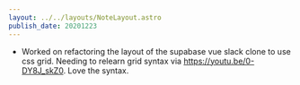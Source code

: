 ```yaml
---
layout: ../../layouts/NoteLayout.astro
publish_date: 20201223
---
```


- Worked on refactoring the layout of the supabase vue slack clone to use css grid. Needing to relearn grid syntax via https://youtu.be/0-DY8J_skZ0. Love the syntax.
